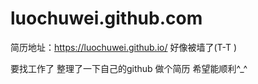 # luochuwei.github.com

简历地址：https://luochuwei.github.io/    好像被墙了(T-T )

要找工作了 整理了一下自己的github 做个简历 希望能顺利^_^
